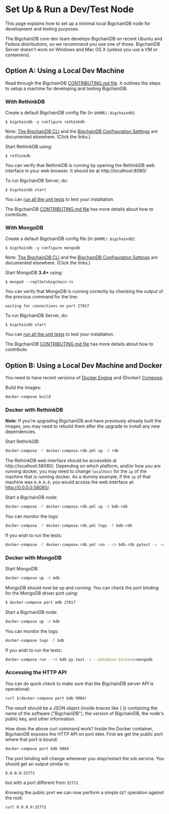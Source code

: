 # Set Up & Run a Dev/Test Node

This page explains how to set up a minimal local BigchainDB node for development and testing purposes.

The BigchainDB core dev team develops BigchainDB on recent Ubuntu and Fedora distributions, so we recommend you use one of those. BigchainDB Server doesn't work on Windows and Mac OS X (unless you use a VM or containers).


## Option A: Using a Local Dev Machine

Read through the BigchainDB [CONTRIBUTING.md file](https://github.com/bigchaindb/bigchaindb/blob/master/CONTRIBUTING.md). It outlines the steps to setup a machine for developing and testing BigchainDB.

### With RethinkDB

Create a default BigchainDB config file (in `$HOME/.bigchaindb`):
```text
$ bigchaindb -y configure rethinkdb
```

Note: [The BigchainDB CLI](../server-reference/bigchaindb-cli.html) and the [BigchainDB Configuration Settings](../server-reference/configuration.html) are documented elsewhere. (Click the links.)

Start RethinkDB using:
```text
$ rethinkdb
```

You can verify that RethinkDB is running by opening the RethinkDB web interface in your web browser. It should be at http://localhost:8080/

<!-- Don't hyperlink http://localhost:8080/ because Sphinx will fail when you do "make linkcheck" -->

To run BigchainDB Server, do:
```text
$ bigchaindb start
```

You can [run all the unit tests](running-unit-tests.html) to test your installation.

The BigchainDB [CONTRIBUTING.md file](https://github.com/bigchaindb/bigchaindb/blob/master/CONTRIBUTING.md) has more details about how to contribute.


### With MongoDB

Create a default BigchainDB config file (in `$HOME/.bigchaindb`):
```text
$ bigchaindb -y configure mongodb
```

Note: [The BigchainDB CLI](../server-reference/bigchaindb-cli.html) and the [BigchainDB Configuration Settings](../server-reference/configuration.html) are documented elsewhere. (Click the links.)

Start MongoDB __3.4+__ using:
```text
$ mongod --replSet=bigchain-rs
```

You can verify that MongoDB is running correctly by checking the output of the
previous command for the line:
```text
waiting for connections on port 27017
```

To run BigchainDB Server, do:
```text
$ bigchaindb start
```

You can [run all the unit tests](running-unit-tests.html) to test your installation.

The BigchainDB [CONTRIBUTING.md file](https://github.com/bigchaindb/bigchaindb/blob/master/CONTRIBUTING.md) has more details about how to contribute.


## Option B: Using a Local Dev Machine and Docker

You need to have recent versions of [Docker Engine](https://docs.docker.com/engine/installation/)
and (Docker) [Compose](https://docs.docker.com/compose/install/).

Build the images:

```bash
docker-compose build
```

### Docker with RethinkDB

**Note**: If you're upgrading BigchainDB and have previously already built the images, you may need
to rebuild them after the upgrade to install any new dependencies.

Start RethinkDB:

```bash
docker-compose -f docker-compose.rdb.yml up -d rdb
```

The RethinkDB web interface should be accessible at http://localhost:58080/.
Depending on which platform, and/or how you are running docker, you may need
to change `localhost` for the `ip` of the machine that is running docker. As a
dummy example, if the `ip` of that machine was `0.0.0.0`, you would access the
web interface at: http://0.0.0.0:58080/.

Start a BigchainDB node:

```bash
docker-compose -f docker-compose.rdb.yml up -d bdb-rdb
```

You can monitor the logs:

```bash
docker-compose -f docker-compose.rdb.yml logs -f bdb-rdb
```

If you wish to run the tests:

```bash
docker-compose -f docker-compose.rdb.yml run --rm bdb-rdb pytest -v -n auto
```

### Docker with MongoDB

Start MongoDB:

```bash
docker-compose up -d mdb
```

MongoDB should now be up and running. You can check the port binding for the
MongoDB driver port using:
```bash
$ docker-compose port mdb 27017
```

Start a BigchainDB node:

```bash
docker-compose up -d bdb
```

You can monitor the logs:

```bash
docker-compose logs -f bdb
```

If you wish to run the tests:

```bash
docker-compose run --rm bdb py.test -v --database-backend=mongodb
```

### Accessing the HTTP API

You can do quick check to make sure that the BigchainDB server API is operational:

```bash
curl $(docker-compose port bdb 9984)
```

The result should be a JSON object (inside braces like { })
containing the name of the software ("BigchainDB"),
the version of BigchainDB, the node's public key, and other information.

How does the above curl command work? Inside the Docker container, BigchainDB
exposes the HTTP API on port `9984`. First we get the public port where that
port is bound:

```bash
docker-compose port bdb 9984
```

The port binding will change whenever you stop/restart the `bdb` service. You
should get an output similar to:

```bash
0.0.0.0:32772
```

but with a port different from `32772`.


Knowing the public port we can now perform a simple `GET` operation against the
root:

```bash
curl 0.0.0.0:32772
```

